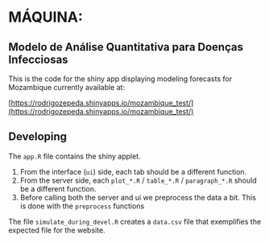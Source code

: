
# MÁQUINA:
## Modelo de Análise Quantitativa para Doenças Infecciosas

<!-- badges: start -->
<!-- badges: end -->

This is the code for the shiny app displaying modeling forecasts for Mozambique 
currently available at:

[https://rodrigozepeda.shinyapps.io/mozambique_test/](https://rodrigozepeda.shinyapps.io/mozambique_test/)

## Developing

The `app.R` file contains the shiny applet. 

1. From the interface (`ui`) side, each tab should be a different function.
2. From the server side, each `plot_*.R` / `table_*.R` / `paragraph_*.R` 
should be a different function.
3. Before calling both the server and ui we preprocess the data a bit. This is
done with the `preprocess`  functions

The file `simulate_during_devel.R` creates a `data.csv` file that exemplifies the
expected file for the website. 
